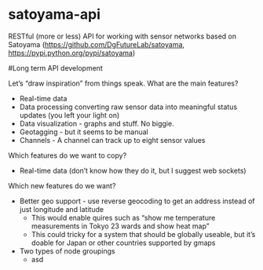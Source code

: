 satoyama-api
============

RESTful (more or less) API for working with sensor networks based on Satoyama (https://github.com/DgFutureLab/satoyama, https://pypi.python.org/pypi/satoyama)

#Long term API development

Let’s “draw inspiration” from things speak. What are the main features?


   * Real-time data
   * Data processing converting raw sensor data into meaningful status updates (you left your light on)
   * Data visualization - graphs and stuff. No biggie.
   * Geotagging - but it seems to be manual
   * Channels - A channel can track up to eight sensor values

Which features do we want to copy?

   * Real-time data (don’t know how they do it, but I suggest web sockets)

Which new features do we want?
- Better geo support - use reverse geocoding to get an address instead of just  longitude and latitude
  - This would enable quires such as “show me temperature measurements in Tokyo 23 wards and show heat map”
  - This could tricky for a system that should be globally useable, but it’s doable for Japan or other countries supported by gmaps
- Two types of node groupings
  - asd


